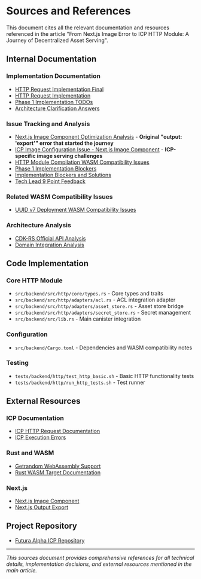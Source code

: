 # Sources and References

This document cites all the relevant documentation and resources referenced in the article "From Next.js Image Error to ICP HTTP Module: A Journey of Decentralized Asset Serving".

## Internal Documentation

### Implementation Documentation

- [HTTP Request Implementation Final](../issues/open/serving-http/http_request_implementation_final.md)
- [HTTP Request Implementation](../issues/open/serving-http/http_request_implementation.md)
- [Phase 1 Implementation TODOs](../issues/open/serving-http/phase1-implementation-todos.md)
- [Architecture Clarification Answers](../issues/open/serving-http/architecture-clarification-answers.md)

### Issue Tracking and Analysis

- [Next.js Image Component Optimization Analysis](../../../src/nextjs/docs/issues/nextjs-image-component-optimization-analysis.md) - **Original "output: 'export'" error that started the journey**
- [ICP Image Configuration Issue - Next.js Image Component](../issues/open/serving-http/icp-image-configuration-nextjs.md) - **ICP-specific image serving challenges**
- [HTTP Module Compilation WASM Compatibility Issues](../issues/open/serving-http/http-module-compilation-wasm-compatibility-issues.md)
- [Phase 1 Implementation Blockers](../issues/open/serving-http/phase1-implementation-blockers.md)
- [Implementation Blockers and Solutions](../issues/open/serving-http/implementation-blockers-and-solutions.md)
- [Tech Lead 9 Point Feedback](../issues/open/serving-http/tech-lead-9-point-feedback.md)

### Related WASM Compatibility Issues

- [UUID v7 Deployment WASM Compatibility Issues](../issues/open/uuid-memories/uuid-v7-deployment-wasm-compatibility-issues.md)

### Architecture Analysis

- [CDK-RS Official API Analysis](../issues/open/serving-http/cdk-rs-official-api-analysis.md)
- [Domain Integration Analysis](../issues/open/serving-http/domain-integration-analysis.md)

## Code Implementation

### Core HTTP Module

- `src/backend/src/http/core/types.rs` - Core types and traits
- `src/backend/src/http/adapters/acl.rs` - ACL integration adapter
- `src/backend/src/http/adapters/asset_store.rs` - Asset store bridge
- `src/backend/src/http/adapters/secret_store.rs` - Secret management
- `src/backend/src/lib.rs` - Main canister integration

### Configuration

- `src/backend/Cargo.toml` - Dependencies and WASM compatibility notes

### Testing

- `tests/backend/http/test_http_basic.sh` - Basic HTTP functionality tests
- `tests/backend/http/run_http_tests.sh` - Test runner

## External Resources

### ICP Documentation

- [ICP HTTP Request Documentation](https://internetcomputer.org/docs/current/references/ic-interface-spec/#ic-http_request)
- [ICP Execution Errors](https://internetcomputer.org/docs/current/references/execution-errors#calling-a-system-api-from-the-wrong-mode)

### Rust and WASM

- [Getrandom WebAssembly Support](https://docs.rs/getrandom/#webassembly-support)
- [Rust WASM Target Documentation](https://doc.rust-lang.org/nightly/rustc/platform-support/wasm32-unknown-unknown.html)

### Next.js

- [Next.js Image Component](https://nextjs.org/docs/api-reference/next/image)
- [Next.js Output Export](https://nextjs.org/docs/advanced-features/static-html-export)

## Project Repository

- [Futura Alpha ICP Repository](https://github.com/futura-icp/futura_alpha_icp)

---

_This sources document provides comprehensive references for all technical details, implementation decisions, and external resources mentioned in the main article._
